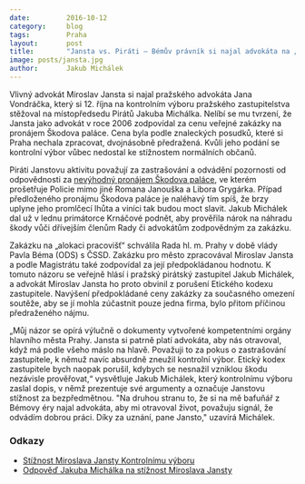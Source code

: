 ```yaml
---
date:         2016-10-12
category:     blog
tags:         Praha
layout:       post
title:        "Jansta vs. Piráti – Bémův právník si najal advokáta na „prověření“ zastupitelů" 
image: posts/jansta.jpg
author:       Jakub Michálek
---
```


Vlivný advokát Miroslav Jansta si najal pražského advokáta Jana Vondráčka, který si 12. října na kontrolním výboru pražského zastupitelstva stěžoval na místopředsedu Pirátů Jakuba Michálka. Nelíbí se mu tvrzení, že Jansta jako advokát v roce 2006 zodpovídal za cenu veřejné zakázky na pronájem Škodova paláce. Cena byla podle znaleckých posudků, které si Praha nechala zpracovat, dvojnásobně předražená. Kvůli jeho podání se kontrolní výbor vůbec nedostal ke stížnostem normálních občanů.

Piráti Janstovu aktivitu považují za zastrašování a odvádění pozornosti od odpovědnosti za [nevýhodný pronájem Škodova paláce](https://praha.pirati.cz/skoduv-palac-2.html), ve kterém prošetřuje Policie mimo jiné Romana Janouška a Libora Grygárka. Případ předloženého pronájmu Škodova paláce je naléhavý tím spíš, že brzy uplyne jeho promlčecí lhůta a viníci tak budou moct slavit. Jakub Michálek dal už v lednu primátorce Krnáčové podnět, aby prověřila nárok na náhradu škody vůči dřívejším členům Rady či advokátům zodpovědným za zakázku. 

Zakázku na „alokaci pracovišť“ schválila Rada hl. m. Prahy v době vlády Pavla Béma (ODS) s ČSSD. Zakázku pro město zpracovával Miroslav Jansta a podle Magistrátu také zodpovídal za její předpokládanou hodnotu. K tomuto názoru se veřejně hlásí i pražský pirátský zastupitel Jakub Michálek, a advokát Miroslav Jansta ho proto obvinil z porušení Etického kodexu zastupitele. Navýšení předpokládané ceny zakázky za současného omezení soutěže, aby se jí mohla zúčastnit pouze jedna firma, bylo přitom příčinou předraženého nájmu. 

„Můj názor se opírá výlučně o dokumenty vytvořené kompetentními orgány hlavního města Prahy. Jansta si patrně platí advokáta, aby nás otravoval, když má podle všeho máslo na hlavě. Považuji to za pokus o zastrašování zastupitele, k němuž navíc absurdně zneužil kontrolní výbor. Etický kodex zastupitele bych naopak porušil, kdybych se nesnažil vzniklou škodu nezávisle prověřovat,“ vysvětluje Jakub Michálek, který kontrolnímu výboru zaslal dopis, v němž prezentuje své argumenty a označuje Janstovu stížnost za bezpředmětnou. "Na druhou stranu to, že si na mě bafuňář z Bémovy éry najal advokáta, aby mi otravoval život, považuju signál, že odvádím dobrou práci. Díky za uznání, pane Jansto," uzavírá Michálek.

### Odkazy

* [Stížnost Miroslava Jansty Kontrolnímu výboru](https://github.com/pirati-byro/spisy-zk-pha-2016/blob/master/2783-jansta-skodak/01-stiznost/Jansta-podnet.pdf)
* [Odpověď Jakuba Michálka na stížnost Miroslava Jansty](https://github.com/pirati-byro/spisy-zk-pha-2016/blob/master/2783-jansta-skodak/02-odpoved-kv/main_signed.pdf)

